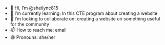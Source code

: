 - 👋 Hi, I’m @sheilync815
- 🌱 I’m currently learning: In this CTE program about creating a website
- 💞️ I’m looking to collaborate on: creating a website on something useful for the community
- 📫 How to reach me: email
- 😄 Pronouns: she/her

<!---
sheilync815/sheilync815 is a ✨ special ✨ repository because its `README.md` (this file) appears on your GitHub profile.
You can click the Preview link to take a look at your changes.
--->
